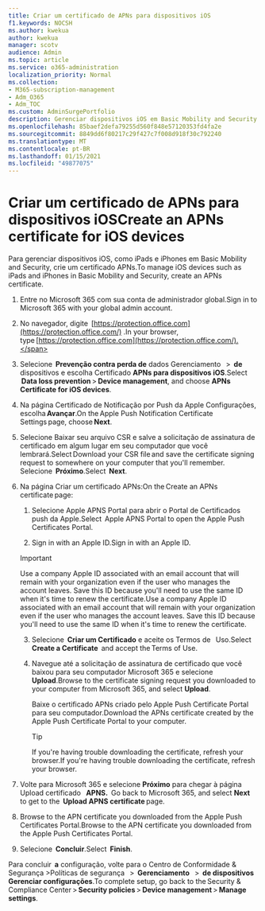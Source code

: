```yaml
---
title: Criar um certificado de APNs para dispositivos iOS
f1.keywords: NOCSH
ms.author: kwekua
author: kwekua
manager: scotv
audience: Admin
ms.topic: article
ms.service: o365-administration
localization_priority: Normal
ms.collection:
- M365-subscription-management
- Adm_O365
- Adm_TOC
ms.custom: AdminSurgePortfolio
description: Gerenciar dispositivos iOS em Basic Mobility and Security.
ms.openlocfilehash: 85baef2defa79255d560f848e57120353fd4fa2e
ms.sourcegitcommit: 8849dd6f80217c29f427c7f008d918f30c792240
ms.translationtype: MT
ms.contentlocale: pt-BR
ms.lasthandoff: 01/15/2021
ms.locfileid: "49877075"
---
```

# <a name="create-an-apns-certificate-for-ios-devices"></a><span data-ttu-id="37d4a-103">Criar um certificado de APNs para dispositivos iOS</span><span class="sxs-lookup"><span data-stu-id="37d4a-103">Create an APNs certificate for iOS devices</span></span>

<span data-ttu-id="37d4a-104">Para gerenciar dispositivos iOS, como iPads e iPhones em Basic Mobility and Security, crie um certificado APNs.</span><span class="sxs-lookup"><span data-stu-id="37d4a-104">To manage iOS devices such as iPads and iPhones in Basic Mobility and Security, create an APNs certificate.</span></span>

1. <span data-ttu-id="37d4a-105">Entre no Microsoft 365 com sua conta de administrador global.</span><span class="sxs-lookup"><span data-stu-id="37d4a-105">Sign in to Microsoft 365 with your global admin account.</span></span>

2. <span data-ttu-id="37d4a-106">No navegador, digite  [https://protection.office.com](https://protection.office.com/) .</span><span class="sxs-lookup"><span data-stu-id="37d4a-106">In your browser, type [https://protection.office.com](https://protection.office.com/).</span></span>

3. <span data-ttu-id="37d4a-107">Selecione  **Prevenção contra perda de** dados Gerenciamento   >  **de** dispositivos e escolha Certificado **APNs para dispositivos iOS**.</span><span class="sxs-lookup"><span data-stu-id="37d4a-107">Select  **Data loss prevention** > **Device management**, and choose **APNs Certificate for iOS devices**.</span></span>

4. <span data-ttu-id="37d4a-108">Na página Certificado de Notificação por Push da Apple Configurações, escolha **Avançar**.</span><span class="sxs-lookup"><span data-stu-id="37d4a-108">On the Apple Push Notification Certificate Settings page, choose **Next**.</span></span>

5. <span data-ttu-id="37d4a-109">Selecione Baixar seu arquivo CSR e salve a solicitação de assinatura de certificado em algum lugar em seu computador que você lembrará.</span><span class="sxs-lookup"><span data-stu-id="37d4a-109">Select Download your CSR file and save the certificate signing request to somewhere on your computer that you'll remember.</span></span> <span data-ttu-id="37d4a-110">Selecione  **Próximo**.</span><span class="sxs-lookup"><span data-stu-id="37d4a-110">Select  **Next**.</span></span>

6. <span data-ttu-id="37d4a-111">Na página Criar um certificado APNs:</span><span class="sxs-lookup"><span data-stu-id="37d4a-111">On the Create an APNs certificate page:</span></span>  

    1. <span data-ttu-id="37d4a-112">Selecione Apple APNS Portal para abrir o Portal de Certificados push da Apple.</span><span class="sxs-lookup"><span data-stu-id="37d4a-112">Select  Apple APNS Portal to open the Apple Push Certificates Portal.</span></span>

    2. <span data-ttu-id="37d4a-113">Sign in with an Apple ID.</span><span class="sxs-lookup"><span data-stu-id="37d4a-113">Sign in with an Apple ID.</span></span>

    >[!IMPORTANT]
    ><span data-ttu-id="37d4a-p102">Use a company Apple ID associated with an email account that will remain with your organization even if the user who manages the account leaves. Save this ID because you'll need to use the same ID when it's time to renew the certificate.</span><span class="sxs-lookup"><span data-stu-id="37d4a-p102">Use a company Apple ID associated with an email account that will remain with your organization even if the user who manages the account leaves. Save this ID because you'll need to use the same ID when it's time to renew the certificate.</span></span>

    3. <span data-ttu-id="37d4a-116">Selecione  **Criar um Certificado** e aceite os Termos de   Uso.</span><span class="sxs-lookup"><span data-stu-id="37d4a-116">Select  **Create a Certificate**  and accept the Terms of Use.</span></span>

    4. <span data-ttu-id="37d4a-117">Navegue até a solicitação de assinatura de certificado que você baixou para seu computador Microsoft 365 e selecione **Upload**.</span><span class="sxs-lookup"><span data-stu-id="37d4a-117">Browse to the certificate signing request you downloaded to your computer from Microsoft 365, and select **Upload**.</span></span>

        <span data-ttu-id="37d4a-118">Baixe o certificado APNs criado pelo Apple Push Certificate Portal para seu computador.</span><span class="sxs-lookup"><span data-stu-id="37d4a-118">Download the APNs certificate created by the Apple Push Certificate Portal to your computer.</span></span>

       >[!TIP]
       ><span data-ttu-id="37d4a-119">If you're having trouble downloading the certificate, refresh your browser.</span><span class="sxs-lookup"><span data-stu-id="37d4a-119">If you're having trouble downloading the certificate, refresh your browser.</span></span>

7. <span data-ttu-id="37d4a-120">Volte para Microsoft 365 e selecione **Próximo** para chegar à página   Upload certificado   **APNS.**  </span><span class="sxs-lookup"><span data-stu-id="37d4a-120">Go back to Microsoft 365, and select **Next**  to get to the  **Upload APNS certificate** page.</span></span>

8. <span data-ttu-id="37d4a-121"> Browse to the APN certificate you downloaded from the Apple Push Certificates Portal.</span><span class="sxs-lookup"><span data-stu-id="37d4a-121">Browse to the APN certificate you downloaded from the Apple Push Certificates Portal.</span></span>

9. <span data-ttu-id="37d4a-122">Selecione  **Concluir**.</span><span class="sxs-lookup"><span data-stu-id="37d4a-122">Select  **Finish**.</span></span>

<span data-ttu-id="37d4a-123">Para concluir  **a** configuração, volte para o Centro de Conformidade & Segurança >Políticas de segurança   >  **Gerenciamento**   >  **de dispositivos Gerenciar configurações**.</span><span class="sxs-lookup"><span data-stu-id="37d4a-123">To complete setup, go back to the Security & Compliance Center > **Security policies** > **Device management** > **Manage settings**.</span></span>
